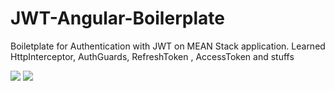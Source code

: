 # JWT-Angular-Boilerplate
Boiletplate for Authentication with JWT on MEAN Stack application. Learned HttpInterceptor, AuthGuards, RefreshToken , AccessToken and stuffs

<img src="https://i.imgur.com/SfspTKJ.png">
<img src="https://i.imgur.com/Zu7AvBA.png">
